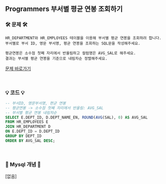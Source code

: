 ## Programmers 부서별 평균 연봉 조회하기

### 🛠️ 문제 🛠️

```
HR_DEPARTMENT와 HR_EMPLOYEES 테이블을 이용해 부서별 평균 연봉을 조회하려 합니다. 부서별로 부서 ID, 영문 부서명, 평균 연봉을 조회하는 SQL문을 작성해주세요.

평균연봉은 소수점 첫째 자리에서 반올림하고 컬럼명은 AVG_SAL로 해주세요.
결과는 부서별 평균 연봉을 기준으로 내림차순 정렬해주세요.
```

[문제 바로가기](https://school.programmers.co.kr/learn/courses/30/lessons/284529)

<br/>

### 💡 코드 💡

```sql
-- 부서ID, 영문부서명, 편균 연봉
-- 평균연봉 -> 소수점 첫째 자리에서 반올림: AVG_SAL
-- 부서별 평균 연봉 내림차순
SELECT E.DEPT_ID, D.DEPT_NAME_EN, ROUND(AVG(SAL), 0) AS AVG_SAL
FROM HR_EMPLOYEES E
JOIN HR_DEPARTMENT D
ON E.DEPT_ID = D.DEPT_ID
GROUP BY DEPT_ID
ORDER BY AVG_SAL DESC;
```

<br/>

### 📙 Mysql 개념 📙
[없음]
